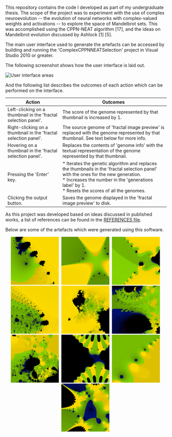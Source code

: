 
This repository contains the code I developed as part of my undergraduate thesis. The scope of the project was to experiment with the use of complex neuroevolution -- the evolution of neural networks with complex-valued weights and activations -- to explore the space of Mandelbrot sets. This was accomplished using the CPPN-NEAT algorithm [17], and the ideas on Mandelbrot evolution discussed by Ashlock [1] [5].

The main user interface used to generate the artefacts can be accessed by building and running the 'ComplexCPPNNEATSelection' project in Visual Studio 2010 or greater.

The following screenshot shows how the user interface is laid out.

![User interface areas](https://raw.github.com/rrhvella/thesis-mandelbrot-evolver/master/ui.png)

And the following list describes the outcomes of each action which can be performed on the interface.

Action	|	Outcomes
---	|	---
Left-clicking on a thumbnail in the 'fractal selection panel'.	|	The score of the genome represented by that thumbnail is increased by 1.
Right-clicking on a thumbnail in the 'fractal selection panel'.	|	The source genome of 'fractal image preview' is replaced with the genome represented by that thumbnail. See text below for more info.
Hovering on a thumbnail in the 'fractal selection panel'.	|	Replaces the contents of 'genome info' with the textual representation of the genome represented by that thumbnail. 
Pressing the 'Enter' key.	|	* Iterates the genetic algorithm and replaces the thumbnails in the  'fractal selection panel' with the ones for the new generation.<br>* Increases the number in the 'generations label' by 1.<br>* Resets the scores of all the genomes.
Clicking the output button.	|	Saves the genome displayed in the 'fractal image preview' to disk. 

As this project was developed based on ideas discussed in published works, a list of references can be found in the [REFERENCES file](https://github.com/rrhvella/thesis-mandelbrot-evolver/blob/master/REFERENCES).

Below are some of the artefacts which were generated using this software.

<div style="text-align: center">
  <img src="Examples/1.png" width="150" height="150"></img>&nbsp;
  <img src="Examples/2.png" width="150" height="150"></img>&nbsp;
  <img src="Examples/3.png" width="150" height="150"></img>&nbsp;
  <img src="Examples/4.png" width="150" height="150"></img>&nbsp;
  <img src="Examples/5.png" width="150" height="150"></img>&nbsp;
  <img src="Examples/6.png" width="150" height="150"></img>&nbsp;
  <img src="Examples/7.png" width="150" height="150"></img>&nbsp;
  <img src="Examples/8.png" width="150" height="150"></img>&nbsp;
  <img src="Examples/9.png" width="150" height="150"></img>&nbsp;
  <img src="Examples/10.png" width="150" height="150"></img>&nbsp;
</div>
